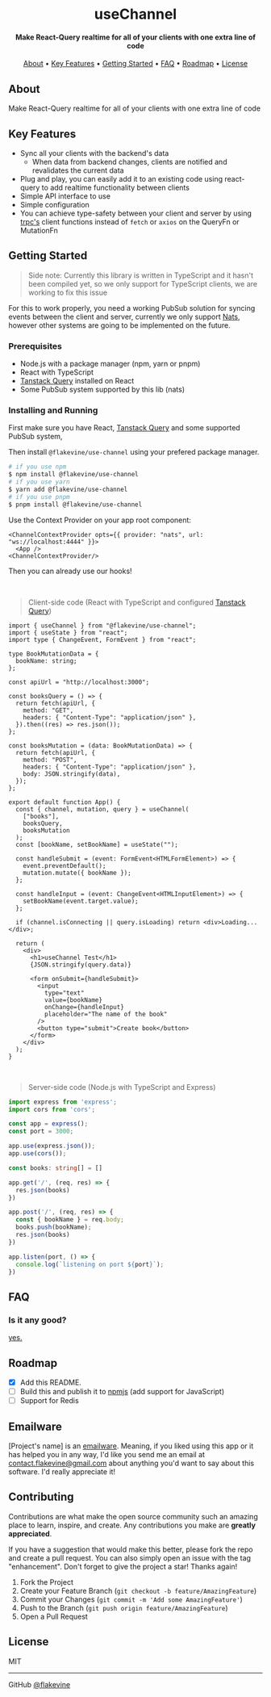 <h1 align="center">
  <!-- <br>
  [Project's Logo] -->
  <br>
  useChannel
  <br>
</h1>

<h4 align="center">Make React-Query realtime for all of your clients with one extra line of code </h4>

<!-- <p align="center">
  [Project's badges]
</p> -->

<p align="center">
  <a href="#about">About</a> •
  <a href="#key-features">Key Features</a> •
  <a href="#getting-started">Getting Started</a> •
  <a href="#faq">FAQ</a> •
  <a href="#roadmap">Roadmap</a> •
  <!-- <a href="#support">Support</a> • -->
  <a href="#license">License</a>
</p>

<!-- ![screenshot](screenshots/1.jpg) -->

## About

Make React-Query realtime for all of your clients with one extra line of code 

## Key Features

- Sync all your clients with the backend's data
  - When data from backend changes, clients are notified and revalidates the current data
- Plug and play, you can easily add it to an existing code using react-query to add realtime functionality between clients
- Simple API interface to use
- Simple configuration
- You can achieve type-safety between your client and server by using [trpc's](https://trpc.io/) client functions instead of `fetch` or `axios` on the QueryFn or MutationFn

## Getting Started

> Side note: Currently this library is written in TypeScript and it hasn't been compiled yet, so we only support for TypeScript clients, we are working to fix this issue

For this to work properly, you need a working PubSub solution for syncing events between the client and server, currently we only support [Nats](https://nats.io/), however other systems are going to be implemented on the future.

### Prerequisites

- Node.js with a package manager (npm, yarn or pnpm)
- React with TypeScript
- [Tanstack Query](https://tanstack.com/query/v4) installed on React
- Some PubSub system supported by this lib (nats)

### Installing and Running

First make sure you have React, [Tanstack Query](https://tanstack.com/query/v4) and some supported PubSub system, 

Then install `@flakevine/use-channel` using your prefered package manager.

```bash
# if you use npm
$ npm install @flakevine/use-channel
# if you use yarn
$ yarn add @flakevine/use-channel
# if you use pnpm
$ pnpm install @flakevine/use-channel
```

Use the Context Provider on your app root component:

```tsx
<ChannelContextProvider opts={{ provider: "nats", url: "ws://localhost:4444" }}>
  <App />
<ChannelContextProvider/>
```

Then you can already use our hooks!

<br>

> Client-side code (React with TypeScript and configured [Tanstack Query](https://tanstack.com/query/v4))
```tsx
import { useChannel } from "@flakevine/use-channel";
import { useState } from "react";
import type { ChangeEvent, FormEvent } from "react";

type BookMutationData = {
  bookName: string;
};

const apiUrl = "http://localhost:3000";

const booksQuery = () => {
  return fetch(apiUrl, {
    method: "GET",
    headers: { "Content-Type": "application/json" },
  }).then((res) => res.json());
};

const booksMutation = (data: BookMutationData) => {
  return fetch(apiUrl, {
    method: "POST",
    headers: { "Content-Type": "application/json" },
    body: JSON.stringify(data),
  });
};

export default function App() {
  const { channel, mutation, query } = useChannel(
    ["books"],
    booksQuery,
    booksMutation
  );
  const [bookName, setBookName] = useState("");

  const handleSubmit = (event: FormEvent<HTMLFormElement>) => {
    event.preventDefault();
    mutation.mutate({ bookName });
  };

  const handleInput = (event: ChangeEvent<HTMLInputElement>) => {
    setBookName(event.target.value);
  };

  if (channel.isConnecting || query.isLoading) return <div>Loading...</div>;

  return (
    <div>
      <h1>useChannel Test</h1>
      {JSON.stringify(query.data)}

      <form onSubmit={handleSubmit}>
        <input
          type="text"
          value={bookName}
          onChange={handleInput}
          placeholder="The name of the book"
        />
        <button type="submit">Create book</button>
      </form>
    </div>
  );
}
```

<br>

> Server-side code (Node.js with TypeScript and Express)
```ts
import express from 'express';
import cors from 'cors';

const app = express();
const port = 3000;

app.use(express.json());
app.use(cors());

const books: string[] = []

app.get('/', (req, res) => {
  res.json(books)
})

app.post('/', (req, res) => {
  const { bookName } = req.body;
  books.push(bookName);
  res.json(books)
})

app.listen(port, () => {
  console.log(`listening on port ${port}`);
})
```

## FAQ

### Is it any good?

[yes.](https://news.ycombinator.com/item?id=3067434)

## Roadmap

- [x] Add this README.
- [ ] Build this and publish it to [npmjs](https://www.npmjs.com/) (add support for JavaScript)
- [ ] Support for Redis

## Emailware

[Project's name] is an [emailware](https://en.wiktionary.org/wiki/emailware). Meaning, if you liked using this app or it has helped you in any way, I'd like you send me an email at <contact.flakevine@gmail.com> about anything you'd want to say about this software. I'd really appreciate it!

## Contributing

Contributions are what make the open source community such an amazing place to learn, inspire, and create. Any contributions you make are **greatly appreciated**.

If you have a suggestion that would make this better, please fork the repo and create a pull request. You can also simply open an issue with the tag "enhancement".
Don't forget to give the project a star! Thanks again!

1. Fork the Project
2. Create your Feature Branch (`git checkout -b feature/AmazingFeature`)
3. Commit your Changes (`git commit -m 'Add some AmazingFeature'`)
4. Push to the Branch (`git push origin feature/AmazingFeature`)
5. Open a Pull Request

<!-- ## Support

You can also support us by:

<p align="left">
  <a href="https://www.buymeacoffee.com" target="_blank"><img src="https://www.buymeacoffee.com/assets/img/custom_images/purple_img.png" alt="Buy Me A Coffee" style="height: 41px !important;width: 174px !important;box-shadow: 0px 3px 2px 0px rgba(190, 190, 190, 0.5) !important;-webkit-box-shadow: 0px 3px 2px 0px rgba(190, 190, 190, 0.5) !important;" ></a> &nbsp &nbsp
  <a href="https://www.patreon.com">
    <img src="https://c5.patreon.com/external/logo/become_a_patron_button@2x.png" width="160">
  </a>
</p> -->

## License

MIT

<!-- ## Acknowledgments

Inspiration, code snippets, etc.

- [Markdownify's README](https://github.com/amitmerchant1990/electron-markdownify#readme) -->

<!-- ## You may also like...

List of apps or libs that do similar stuff as your project.

- [Best-README-Template](https://github.com/othneildrew/Best-README-Template)
- [Simple README.md template](https://gist.github.com/DomPizzie/7a5ff55ffa9081f2de27c315f5018afc) -->

---

<!-- > [flakevine]() &nbsp;&middot;&nbsp; -->
GitHub [@flakevine](https://github.com/flakevine) <!-- > &nbsp;&middot;&nbsp; -->
<!-- > Twitter [@guilhermehabe](https://twitter.com/guilhermehabe) -->
